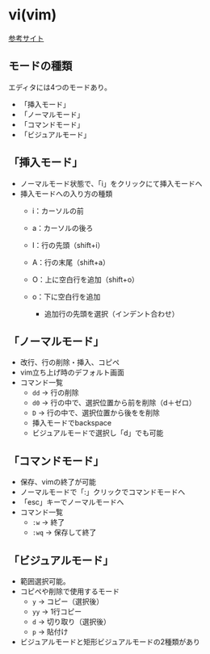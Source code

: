 # vi(vim)
[参考サイト](https://prograshi.com/general/editor/vi-vim-editor/)

## モードの種類
エディタには4つのモードあり。

- 「挿入モード」
- 「ノーマルモード」
- 「コマンドモード」
- 「ビジュアルモード」

## 「挿入モード」
- ノーマルモード状態で、「i」をクリックにて挿入モードへ
- 挿入モードへの入り方の種類
  - i：カーソルの前
  - a：カーソルの後ろ

  - I：行の先頭（shift+i）
  - A：行の末尾（shift+a）

  - O：上に空白行を追加（shift+o）
  - o：下に空白行を追加
    - 追加行の先頭を選択（インデント合わせ）

## 「ノーマルモード」
- 改行、行の削除・挿入、コピペ
- vim立ち上げ時のデフォルト画面
- コマンド一覧
  - `dd` -> 行の削除
  - `d0` -> 行の中で、選択位置から前を削除（d＋ゼロ）
  - `D` -> 行の中で、選択位置から後をを削除
  - 挿入モードでbackspace
  - ビジュアルモードで選択し「d」でも可能


## 「コマンドモード」
- 保存、vimの終了が可能
- ノーマルモードで「:」クリックでコマンドモードへ
- 「esc」キーでノーマルモードへ
- コマンド一覧
  - `:w` -> 終了
  - `:wq` -> 保存して終了

## 「ビジュアルモード」
- 範囲選択可能。
- コピペや削除で使用するモード
  - `y` -> コピー（選択後）
  - `yy` -> 1行コピー
  - `d` -> 切り取り（選択後）
  - `p` -> 貼付け
- ビジュアルモードと矩形ビジュアルモードの2種類があり